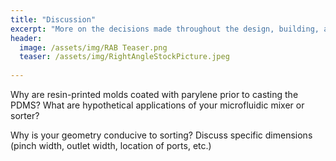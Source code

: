 ```yaml
---
title: "Discussion"
excerpt: "More on the decisions made throughout the design, building, and testing processes" 
header:
  image: /assets/img/RAB Teaser.png
  teaser: /assets/img/RightAngleStockPicture.jpeg
   
---
```



Why are resin-printed molds coated with parylene prior to casting the PDMS? What are
hypothetical applications of your microfluidic mixer or sorter?


Why is your geometry conducive to sorting? Discuss specific dimensions (pinch width,
outlet width, location of ports, etc.)
 
